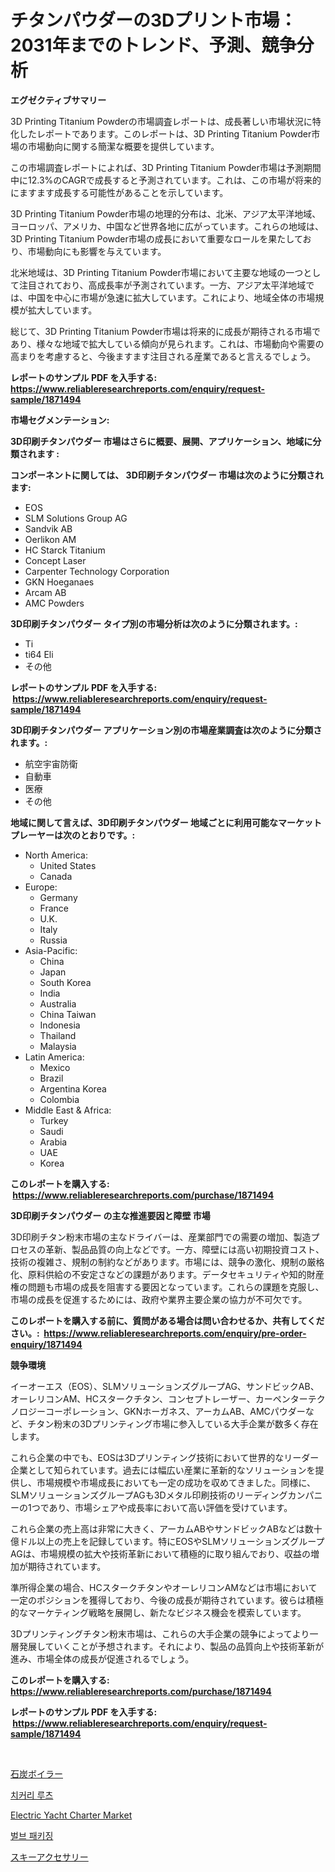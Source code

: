 <p><h1>チタンパウダーの3Dプリント市場：2031年までのトレンド、予測、競争分析</h1></p><p><strong>エグゼクティブサマリー</strong></p>
<p><p>3D Printing Titanium Powderの市場調査レポートは、成長著しい市場状況に特化したレポートであります。このレポートは、3D Printing Titanium Powder市場の市場動向に関する簡潔な概要を提供しています。</p><p>この市場調査レポートによれば、3D Printing Titanium Powder市場は予測期間中に12.3%のCAGRで成長すると予測されています。これは、この市場が将来的にますます成長する可能性があることを示しています。</p><p>3D Printing Titanium Powder市場の地理的分布は、北米、アジア太平洋地域、ヨーロッパ、アメリカ、中国など世界各地に広がっています。これらの地域は、3D Printing Titanium Powder市場の成長において重要なロールを果たしており、市場動向にも影響を与えています。</p><p>北米地域は、3D Printing Titanium Powder市場において主要な地域の一つとして注目されており、高成長率が予測されています。一方、アジア太平洋地域では、中国を中心に市場が急速に拡大しています。これにより、地域全体の市場規模が拡大しています。</p><p>総じて、3D Printing Titanium Powder市場は将来的に成長が期待される市場であり、様々な地域で拡大している傾向が見られます。これは、市場動向や需要の高まりを考慮すると、今後ますます注目される産業であると言えるでしょう。</p></p>
<p><strong>レポートのサンプル PDF を入手する: <a href="https://www.reliableresearchreports.com/enquiry/request-sample/1871494">https://www.reliableresearchreports.com/enquiry/request-sample/1871494</a></strong></p>
<p><strong>市場セグメンテーション:</strong></p>
<p><strong> 3D印刷チタンパウダー 市場はさらに概要、展開、アプリケーション、地域に分類されます :</strong></p>
<p><strong>コンポーネントに関しては、 3D印刷チタンパウダー 市場は次のように分類されます: &nbsp;</strong></p>
<p><ul><li>EOS</li><li>SLM Solutions Group AG</li><li>Sandvik AB</li><li>Oerlikon AM</li><li>HC Starck Titanium</li><li>Concept Laser</li><li>Carpenter Technology Corporation</li><li>GKN Hoeganaes</li><li>Arcam AB</li><li>AMC Powders</li></ul></p>
<p><strong> 3D印刷チタンパウダー タイプ別の市場分析は次のように分類されます。:</strong></p>
<p><ul><li>Ti</li><li>ti64 Eli</li><li>その他</li></ul></p>
<p><strong>レポートのサンプル PDF を入手する: &nbsp;<a href="https://www.reliableresearchreports.com/enquiry/request-sample/1871494">https://www.reliableresearchreports.com/enquiry/request-sample/1871494</a></strong></p>
<p><strong> 3D印刷チタンパウダー アプリケーション別の市場産業調査は次のように分類されます。:</strong></p>
<p><ul><li>航空宇宙防衛</li><li>自動車</li><li>医療</li><li>その他</li></ul></p>
<p><strong>地域に関して言えば、3D印刷チタンパウダー 地域ごとに利用可能なマーケットプレーヤーは次のとおりです。:</strong></p>
<p><ul>
    <li>
        North America:
        <ul>
            <li>United States</li>
            <li>Canada</li>
        </ul>
    </li>
    <li>
        Europe:
        <ul>
            <li>Germany</li>
            <li>France</li>
            <li>U.K.</li>
            <li>Italy</li>
            <li>Russia</li>
        </ul>
    </li>
    <li>
        Asia-Pacific:
        <ul>
            <li>China</li>
            <li>Japan</li>
            <li>South Korea</li>
            <li>India</li>
            <li>Australia</li>
            <li>China Taiwan</li>
            <li>Indonesia</li>
            <li>Thailand</li>
            <li>Malaysia</li>
        </ul>
    </li>
    <li>
        Latin America:
        <ul>
            <li>Mexico</li>
            <li>Brazil</li>
            <li>Argentina Korea</li>
            <li>Colombia</li>
        </ul>
    </li>
    <li>
        Middle East & Africa:
        <ul>
            <li>Turkey</li>
            <li>Saudi</li>
            <li>Arabia</li>
            <li>UAE</li>
            <li>Korea</li>
        </ul>
    </li>
    </ul></p>
<p><strong>このレポートを購入する: &nbsp;<a href="https://www.reliableresearchreports.com/purchase/1871494">https://www.reliableresearchreports.com/purchase/1871494</a></strong></p>
<p><strong>3D印刷チタンパウダー の主な推進要因と障壁 市場</strong></p>
<p><p>3D印刷チタン粉末市場の主なドライバーは、産業部門での需要の増加、製造プロセスの革新、製品品質の向上などです。一方、障壁には高い初期投資コスト、技術の複雑さ、規制の制約などがあります。市場には、競争の激化、規制の厳格化、原料供給の不安定さなどの課題があります。データセキュリティや知的財産権の問題も市場の成長を阻害する要因となっています。これらの課題を克服し、市場の成長を促進するためには、政府や業界主要企業の協力が不可欠です。</p></p>
<p><strong>このレポートを購入する前に、質問がある場合は問い合わせるか、共有してください。:&nbsp; <a href="https://www.reliableresearchreports.com/enquiry/pre-order-enquiry/1871494">https://www.reliableresearchreports.com/enquiry/pre-order-enquiry/1871494</a></strong></p>
<p><strong>競争環境</strong></p>
<p><p>イーオーエス（EOS）、SLMソリューションズグループAG、サンドビックAB、オーレリコンAM、HCスタークチタン、コンセプトレーザー、カーペンターテクノロジーコーポレーション、GKNホーガネス、アーカムAB、AMCパウダーなど、チタン粉末の3Dプリンティング市場に参入している大手企業が数多く存在します。 </p><p>これら企業の中でも、EOSは3Dプリンティング技術において世界的なリーダー企業として知られています。過去には幅広い産業に革新的なソリューションを提供し、市場規模や市場成長においても一定の成功を収めてきました。同様に、SLMソリューションズグループAGも3Dメタル印刷技術のリーディングカンパニーの1つであり、市場シェアや成長率において高い評価を受けています。</p><p>これら企業の売上高は非常に大きく、アーカムABやサンドビックABなどは数十億ドル以上の売上を記録しています。特にEOSやSLMソリューションズグループAGは、市場規模の拡大や技術革新において積極的に取り組んでおり、収益の増加が期待されています。</p><p>準所得企業の場合、HCスタークチタンやオーレリコンAMなどは市場において一定のポジションを獲得しており、今後の成長が期待されています。彼らは積極的なマーケティング戦略を展開し、新たなビジネス機会を模索しています。</p><p>3Dプリンティングチタン粉末市場は、これらの大手企業の競争によってより一層発展していくことが予想されます。それにより、製品の品質向上や技術革新が進み、市場全体の成長が促進されるでしょう。</p></p>
<p><strong>このレポートを購入する: &nbsp; <a href="https://www.reliableresearchreports.com/purchase/1871494">https://www.reliableresearchreports.com/purchase/1871494</a></strong></p>
<p><strong>レポートのサンプル PDF を入手する: &nbsp;<a href="https://www.reliableresearchreports.com/enquiry/request-sample/1871494">https://www.reliableresearchreports.com/enquiry/request-sample/1871494</a></strong><strong></strong></p>
<p>&nbsp;</p>
<p><p><a href="https://medium.com/@susanjprice2023/%E7%9F%B3%E7%82%AD%E7%84%9A%E3%81%8D%E3%83%9C%E3%82%A4%E3%83%A9%E5%B8%82%E5%A0%B4-%E7%A8%AE%E9%A1%9E-%E7%94%A8%E9%80%94-%E5%9C%B0%E7%90%86%E3%81%AB%E3%82%88%E3%82%8B%E5%8C%85%E6%8B%AC%E7%9A%84%E8%A9%95%E4%BE%A1-9b5de88a510b">石炭ボイラー</a></p><p><a href="https://medium.com/@jackiefauhey9089475/%EC%8B%9D%EC%9A%A9-%EC%89%AC%EC%BD%94%EB%A6%AC-%EB%BF%8C%EB%A6%AC-%EC%8B%9C%EC%9E%A5-%EB%B3%B4%EA%B3%A0%EC%84%9C%EB%8A%94-%EC%9D%B4-%EC%8B%9C%EC%9E%A5%EC%9D%98-%EC%B5%9C%EC%8B%A0-%ED%8A%B8%EB%A0%8C%EB%93%9C%EC%99%80-%EC%84%B1%EC%9E%A5-%EA%B8%B0%ED%9A%8C%EB%A5%BC-%EB%B3%B4%EC%97%AC%EC%A4%8D%EB%8B%88%EB%8B%A4-4a29e0cacf9a">치커리 루츠</a></p><p><a href="https://issuu.com/reportprime-2/docs/electric-yacht-charter-market-size-2030.pptx">Electric Yacht Charter Market</a></p><p><a href="https://medium.com/@percyhagernes9778/%EC%A0%84%EA%B5%AC-%ED%8F%AC%EC%9E%A5-%EC%8B%9C%EC%9E%A5%EC%9D%80-%EC%8B%9C%EC%9E%A5-%EC%A0%90%EC%9C%A0%EC%9C%A8-%ED%81%AC%EA%B8%B0-%EB%B0%8F-2031%EB%85%84%EA%B9%8C%EC%A7%80-%EC%98%88%EC%B8%A1%EB%90%9C-%EC%98%88%EC%B8%A1%EC%97%90-%EC%B4%88%EC%A0%90%EC%9D%84-%EB%A7%9E%EC%B6%A5%EB%8B%88%EB%8B%A4-69aea248e1e4">벌브 패키징</a></p><p><a href="https://github.com/cnnriuez22368/Market-Research-Report-List-1/blob/main/67954617167.md">スキーアクセサリー</a></p></p>